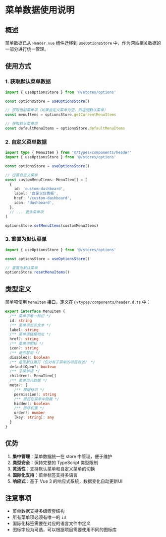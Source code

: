# 菜单数据使用说明

## 概述

菜单数据已从 `Header.vue` 组件迁移到 `useOptionsStore` 中，作为网站相关数据的一部分进行统一管理。

## 使用方式

### 1. 获取默认菜单数据

```typescript
import { useOptionsStore } from '@/stores/options'

const optionsStore = useOptionsStore()

// 获取当前菜单项（如果自定义菜单为空，则返回默认菜单）
const menuItems = optionsStore.getCurrentMenuItems

// 获取默认菜单项
const defaultMenuItems = optionsStore.defaultMenuItems
```

### 2. 自定义菜单数据

```typescript
import type { MenuItem } from '@/types/components/header'
import { useOptionsStore } from '@/stores/options'

const optionsStore = useOptionsStore()

// 设置自定义菜单
const customMenuItems: MenuItem[] = [
  {
    id: 'custom-dashboard',
    label: '自定义仪表板',
    href: '/custom-dashboard',
    icon: 'dashboard',
  },
  // ... 更多菜单项
]

optionsStore.setMenuItems(customMenuItems)
```

### 3. 重置为默认菜单

```typescript
import { useOptionsStore } from '@/stores/options'

const optionsStore = useOptionsStore()

// 重置为默认菜单
optionsStore.resetMenuItems()
```

## 类型定义

菜单项使用 `MenuItem` 接口，定义在 `@/types/components/header.d.ts` 中：

```typescript
export interface MenuItem {
  /** 菜单项唯一标识 */
  id: string
  /** 菜单项显示文本 */
  label: string
  /** 菜单项链接地址 */
  href?: string
  /** 菜单项图标 */
  icon?: string
  /** 是否禁用 */
  disabled?: boolean
  /** 是否默认展开（仅对有子菜单的项目有效） */
  defaultOpen?: boolean
  /** 子菜单项 */
  children?: MenuItem[]
  /** 菜单项元数据 */
  meta?: {
    /** 权限标识 */
    permission?: string
    /** 是否在菜单中隐藏 */
    hidden?: boolean
    /** 排序权重 */
    order?: number
    [key: string]: any
  }
}
```

## 优势

1. **集中管理**：菜单数据统一在 store 中管理，便于维护
2. **类型安全**：保持完整的 TypeScript 类型限制
3. **灵活性**：支持默认菜单和自定义菜单的切换
4. **国际化支持**：菜单标签支持多语言
5. **响应式**：基于 Vue 3 的响应式系统，数据变化自动更新UI

## 注意事项

- 菜单数据支持多级嵌套结构
- 所有菜单项必须有唯一的 `id`
- 国际化标签需要在对应的语言文件中定义
- 图标字段为可选，可以根据项目需要使用不同的图标库
